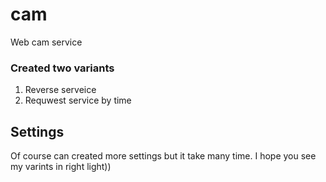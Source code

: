 # cam
Web cam service

### Created two variants
1. Reverse serveice
2. Requwest service by time

## Settings
Of course can created more settings but it take many time.
I hope you see my varints in right light))
